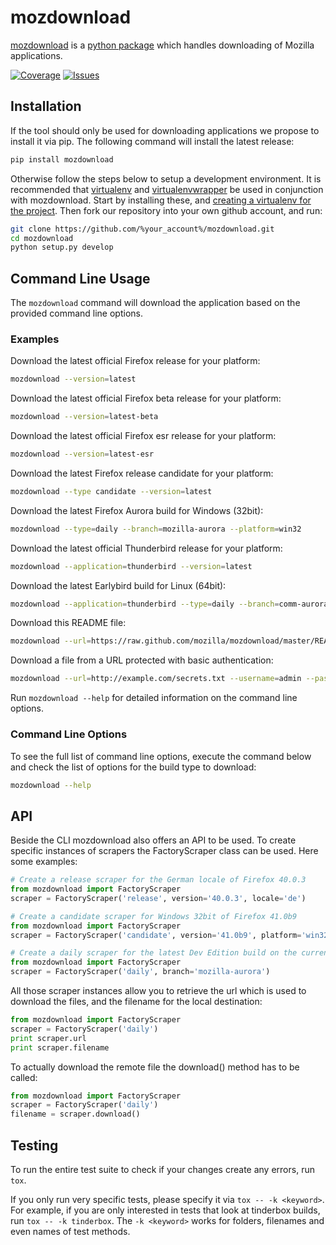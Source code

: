 # mozdownload

[mozdownload](https://github.com/mozilla/mozdownload)
is a [python package](http://pypi.python.org/pypi/mozdownload)
which handles downloading of Mozilla applications.

[![Coverage](https://coveralls.io/repos/github/mozilla/mozdownload/badge.svg)](https://coveralls.io/github/mozilla/mozdownload)
[![Issues](https://img.shields.io/github/issues/mozilla/mozdownload.svg)](https://github.com/mozilla/mozdownload/issues)

## Installation

If the tool should only be used for downloading applications we propose to
install it via pip. The following command will install the latest release:
```bash
pip install mozdownload
```

Otherwise follow the steps below to setup a development environment. It is
recommended that [virtualenv](http://virtualenv.readthedocs.org/en/latest/installation.html)
and [virtualenvwrapper](http://virtualenvwrapper.readthedocs.org/en/latest/)
be used in conjunction with mozdownload. Start by installing these,
and [creating a virtualenv for the project](https://docs.python-guide.org/dev/virtualenvs/#lower-level-virtualenv).
Then fork our repository into your own github account, and run:
```bash
git clone https://github.com/%your_account%/mozdownload.git
cd mozdownload
python setup.py develop
```

## Command Line Usage

The `mozdownload` command will download the application based on the provided
command line options.

### Examples

Download the latest official Firefox release for your platform:
```bash
mozdownload --version=latest
```

Download the latest official Firefox beta release for your platform:
```bash
mozdownload --version=latest-beta
```

Download the latest official Firefox esr release for your platform:
```bash
mozdownload --version=latest-esr
```

Download the latest Firefox release candidate for your platform:
```bash
mozdownload --type candidate --version=latest
```

Download the latest Firefox Aurora build for Windows (32bit):
```bash
mozdownload --type=daily --branch=mozilla-aurora --platform=win32
```

Download the latest official Thunderbird release for your platform:
```bash
mozdownload --application=thunderbird --version=latest
```

Download the latest Earlybird build for Linux (64bit):
```bash
mozdownload --application=thunderbird --type=daily --branch=comm-aurora --platform=linux64
```

Download this README file:
```bash
mozdownload --url=https://raw.github.com/mozilla/mozdownload/master/README.md
```

Download a file from a URL protected with basic authentication:
```bash
mozdownload --url=http://example.com/secrets.txt --username=admin --password=password
```

Run `mozdownload --help` for detailed information on the command line options.

### Command Line Options

To see the full list of command line options, execute the command below and check the list
of options for the build type to download:
```bash
mozdownload --help
```

## API

Beside the CLI mozdownload also offers an API to be used. To create specific instances of scrapers
the FactoryScraper class can be used. Here some examples:
```python
# Create a release scraper for the German locale of Firefox 40.0.3
from mozdownload import FactoryScraper
scraper = FactoryScraper('release', version='40.0.3', locale='de')

# Create a candidate scraper for Windows 32bit of Firefox 41.0b9
from mozdownload import FactoryScraper
scraper = FactoryScraper('candidate', version='41.0b9', platform='win32')

# Create a daily scraper for the latest Dev Edition build on the current platform
from mozdownload import FactoryScraper
scraper = FactoryScraper('daily', branch='mozilla-aurora')
```

All those scraper instances allow you to retrieve the url which is used to download the files, and the filename for the local destination:
```python
from mozdownload import FactoryScraper
scraper = FactoryScraper('daily')
print scraper.url
print scraper.filename
```

To actually download the remote file the download() method has to be called:
```python
from mozdownload import FactoryScraper
scraper = FactoryScraper('daily')
filename = scraper.download()
```

## Testing

To run the entire test suite to check if your changes create any errors, run `tox`.

If you only run very specific tests, please specify it via `tox -- -k <keyword>`.
For example, if you are only interested in tests that look at tinderbox builds, run `tox -- -k tinderbox`.
The `-k <keyword>` works for folders, filenames and even names of test methods.
